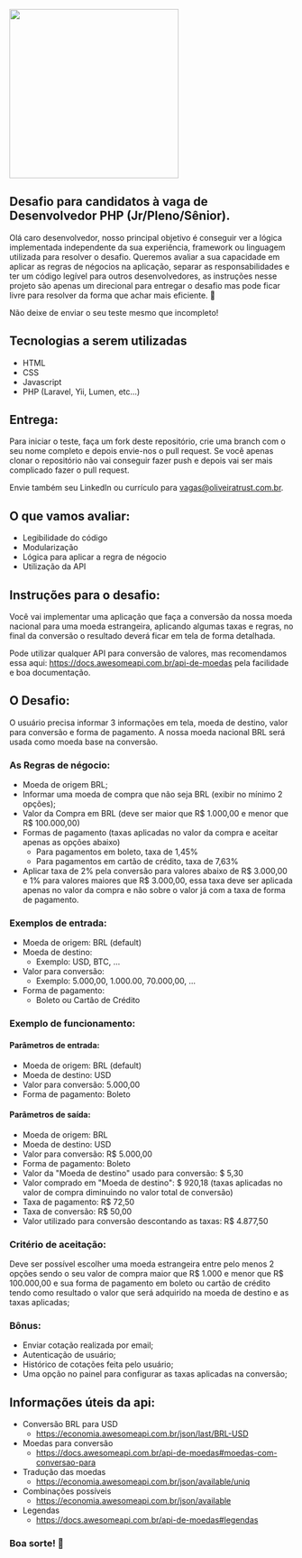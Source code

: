 <p>
    <img src="https://encrypted-tbn0.gstatic.com/images?q=tbn%3AANd9GcQIAOtqQ5is5vwbcEn0ZahZfMxz1QIeAYtFfnLdkCXu1sqAGbnX" width="300">
 </p>
  
## Desafio para candidatos à vaga de Desenvolvedor PHP (Jr/Pleno/Sênior).
Olá caro desenvolvedor, nosso principal objetivo é conseguir ver a lógica implementada independente da sua experiência, framework ou linguagem utilizada para resolver o desafio. Queremos avaliar a sua capacidade em aplicar as regras de négocios na aplicação, separar as responsabilidades e ter um código legível para outros desenvolvedores, as instruções nesse projeto são apenas um direcional para entregar o desafio mas pode ficar livre para resolver da forma que achar mais eficiente. 🚀 

Não deixe de enviar o seu teste mesmo que incompleto!

## Tecnologias a serem utilizadas
* HTML
* CSS
* Javascript
* PHP (Laravel, Yii, Lumen, etc...)

## Entrega:
Para iniciar o teste, faça um fork deste repositório, crie uma branch com o seu nome completo e depois envie-nos o pull request. Se você apenas clonar o repositório não vai conseguir fazer push e depois vai ser mais complicado fazer o pull request.

Envie também seu LinkedIn ou currículo para vagas@oliveiratrust.com.br.

## O que vamos avaliar:
- Legibilidade do código
- Modularização
- Lógica para aplicar a regra de négocio
- Utilização da API

## Instruções para o desafio:
Você vai implementar uma aplicação que faça a conversão da nossa moeda nacional para uma moeda estrangeira, aplicando algumas taxas e regras, no final da conversão o resultado deverá ficar em tela de forma detalhada.

Pode utilizar qualquer API para conversão de valores, mas recomendamos essa aqui: https://docs.awesomeapi.com.br/api-de-moedas pela facilidade e boa documentação.

## O Desafio:
O usuário precisa informar 3 informações em tela, moeda de destino, valor para conversão e forma de pagamento. A nossa moeda nacional BRL será usada como moeda base na conversão.

### As Regras de négocio:
- Moeda de origem BRL;
- Informar uma moeda de compra que não seja BRL (exibir no mínimo 2 opções);
- Valor da Compra em BRL (deve ser maior que R$ 1.000,00 e menor que R$ 100.000,00)
- Formas de pagamento (taxas aplicadas no valor da compra e aceitar apenas as opções abaixo)
  - Para pagamentos em boleto, taxa de 1,45%
  - Para pagamentos em cartão de crédito, taxa de 7,63%
- Aplicar taxa de 2% pela conversão para valores abaixo de R$ 3.000,00 e 1% para valores maiores que R$ 3.000,00, 
essa taxa deve ser aplicada apenas no valor da compra e não sobre o valor já com a taxa de forma de pagamento.

### Exemplos de entrada:
- Moeda de origem: BRL (default)
- Moeda de destino:
  - Exemplo: USD, BTC, ...
- Valor para conversão:
  - Exemplo: 5.000,00, 1.000.00, 70.000,00, ...
- Forma de pagamento:
  - Boleto ou Cartão de Crédito

### Exemplo de funcionamento:

#### Parâmetros de entrada:
- Moeda de origem: BRL (default)
- Moeda de destino: USD
- Valor para conversão: 5.000,00
- Forma de pagamento: Boleto

#### Parâmetros de saída:
- Moeda de origem: BRL
- Moeda de destino: USD
- Valor para conversão: R$ 5.000,00
- Forma de pagamento: Boleto
- Valor da "Moeda de destino" usado para conversão: $ 5,30
- Valor comprado em "Moeda de destino": $ 920,18 (taxas aplicadas no valor de compra diminuindo no valor total de conversão)
- Taxa de pagamento: R$ 72,50
- Taxa de conversão: R$ 50,00
- Valor utilizado para conversão descontando as taxas: R$ 4.877,50

### Critério de aceitação:
Deve ser possível escolher uma moeda estrangeira entre pelo menos 2 opções sendo o seu valor de compra maior que R$ 1.000 e menor que R$ 100.000,00
e sua forma de pagamento em boleto ou cartão de crédito tendo como resultado o valor que será adquirido na moeda de destino e as taxas aplicadas;

### Bônus:
* Enviar cotação realizada por email;
* Autenticação de usuário;
* Histórico de cotações feita pelo usuário;
* Uma opção no painel para configurar as taxas aplicadas na conversão;

## Informações úteis da api:
- Conversão BRL para USD
    - https://economia.awesomeapi.com.br/json/last/BRL-USD
- Moedas para conversão
    - https://docs.awesomeapi.com.br/api-de-moedas#moedas-com-conversao-para
- Tradução das moedas
    - https://economia.awesomeapi.com.br/json/available/uniq
- Combinações possíveis
    - https://economia.awesomeapi.com.br/json/available
- Legendas
    - https://docs.awesomeapi.com.br/api-de-moedas#legendas

### Boa sorte! 🚀
